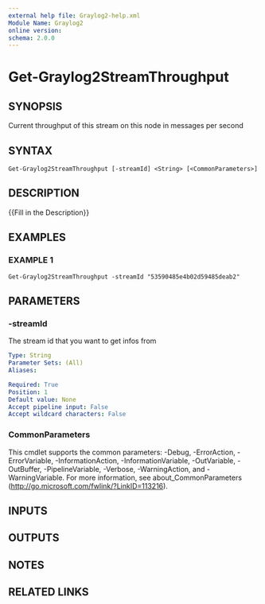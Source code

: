 ```yaml
---
external help file: Graylog2-help.xml
Module Name: Graylog2
online version:
schema: 2.0.0
---
```


# Get-Graylog2StreamThroughput

## SYNOPSIS
Current throughput of this stream on this node in messages per second

## SYNTAX

```
Get-Graylog2StreamThroughput [-streamId] <String> [<CommonParameters>]
```

## DESCRIPTION
{{Fill in the Description}}

## EXAMPLES

### EXAMPLE 1
```
Get-Graylog2StreamThroughput -streamId "53590485e4b02d59485deab2"
```

## PARAMETERS

### -streamId
The stream id that you want to get infos from

```yaml
Type: String
Parameter Sets: (All)
Aliases:

Required: True
Position: 1
Default value: None
Accept pipeline input: False
Accept wildcard characters: False
```

### CommonParameters
This cmdlet supports the common parameters: -Debug, -ErrorAction, -ErrorVariable, -InformationAction, -InformationVariable, -OutVariable, -OutBuffer, -PipelineVariable, -Verbose, -WarningAction, and -WarningVariable.
For more information, see about_CommonParameters (http://go.microsoft.com/fwlink/?LinkID=113216).

## INPUTS

## OUTPUTS

## NOTES

## RELATED LINKS
